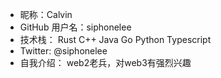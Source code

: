 - 昵称：Calvin
- GitHub 用户名：siphonelee  
- 技术栈：  Rust C++ Java Go Python Typescript
- Twitter:  @siphonelee 
- 自我介绍： web2老兵，对web3有强烈兴趣 
